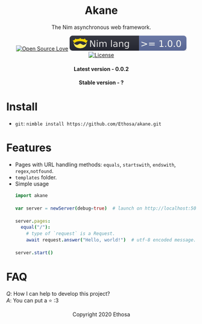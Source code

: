 <h1 align="center">Akane</h1>
<div align="center">The Nim asynchronous web framework.

[![Open Source Love](https://badges.frapsoft.com/os/v1/open-source.png?v=103)](https://github.com/ellerbrock/open-source-badges/)
[![Nim language-plastic](https://github.com/Ethosa/yukiko/blob/master/nim-lang.svg)](https://github.com/Ethosa/yukiko/blob/master/nim-lang.svg)
[![License](https://img.shields.io/github/license/Ethosa/akane)](https://github.com/Ethosa/akane/blob/master/LICENSE)

<h4>Latest version - 0.0.2</h4>
<h4>Stable version - ?</h4>
</div>

# Install
-   `git`: `nimble install https://github.com/Ethosa/akane.git`


# Features
-   Pages with URL handling methods: `equals`, `startswith`, `endswith`, `regex`,`notfound`.
-   `templates` folder.
-   Simple usage
    ```nim
    import akane

    var server = newServer(debug=true)  # launch on http://localhost:5000

    server.pages:
      equal("/"):
        # type of `request` is a Request.
        await request.answer("Hello, world!")  # utf-8 encoded message.

    server.start()
    ```


# FAQ
*Q*: How I can help to develop this project?  
*A*: You can put a :star: :3


<div align="center">
  Copyright 2020 Ethosa
</div>
